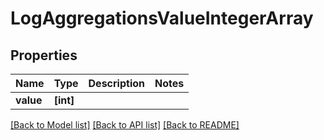 # LogAggregationsValueIntegerArray


## Properties
Name | Type | Description | Notes
------------ | ------------- | ------------- | -------------
**value** | **[int]** |  | 

[[Back to Model list]](../README.md#documentation-for-models) [[Back to API list]](../README.md#documentation-for-api-endpoints) [[Back to README]](../README.md)


